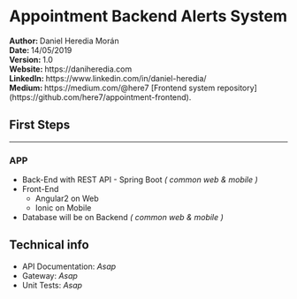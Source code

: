 # Appointment Backend Alerts System
<div>
<p>
    <b>Author: </b> Daniel Heredia Morán <br />
    <b>Date: </b> 14/05/2019 <br />
    <b>Version: </b> 1.0 <br />
    <b>Website: </b> https://daniheredia.com <br />
    <b>LinkedIn: </b> https://www.linkedin.com/in/daniel-heredia/ <br />
    <b>Medium: </b> https://medium.com/@here7  
    [Frontend system repository](https://github.com/here7/appointment-frontend).
</p>
</div>
<div>
    <h2>First Steps</h2>
    <hr />
    <h3>APP</h3>
    <ul>
        <li>Back-End with REST API - Spring Boot <i>( common web & mobile )</i></li>
        <li>
        Front-End
            <ul>
                <li> Angular2 on Web </li>
                <li> Ionic on Mobile </li>
            </ul>
        </li>
        <li>Database will be on Backend <i>( common web & mobile )</i></li>
    </ul>
</div>
<div>
    <h2>Technical info</h2>
    <ul>
        <li>API Documentation: <i>Asap</i> </li>
        <li>Gateway: <i>Asap</i> </li>
        <li>Unit Tests: <i>Asap</i> </li>
    </ul>
</div>